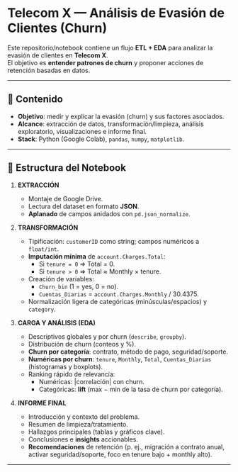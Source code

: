 # Telecom X — Análisis de Evasión de Clientes (Churn)

Este repositorio/notebook contiene un flujo **ETL + EDA** para analizar la evasión de clientes en **Telecom X**.  
El objetivo es **entender patrones de churn** y proponer acciones de retención basadas en datos.

---

## 🧭 Contenido

- **Objetivo**: medir y explicar la evasión (churn) y sus factores asociados.
- **Alcance**: extracción de datos, transformación/limpieza, análisis exploratorio, visualizaciones e informe final.
- **Stack**: Python (Google Colab), `pandas`, `numpy`, `matplotlib`.

---

## 📂 Estructura del Notebook

1. **EXTRACCIÓN**
   - Montaje de Google Drive.
   - Lectura del dataset en formato **JSON**.
   - **Aplanado** de campos anidados con `pd.json_normalize`.

2. **TRANSFORMACIÓN**
   - Tipificación: `customerID` como string; campos numéricos a `float/int`.
   - **Imputación mínima** de `account.Charges.Total`:
     - Si `tenure = 0` ⇒ Total = 0.
     - Si `tenure > 0` ⇒ Total ≈ Monthly × tenure.
   - Creación de variables:
     - `Churn_bin` (1 = yes, 0 = no).
     - `Cuentas_Diarias` = `account.Charges.Monthly` / 30.4375.
   - Normalización ligera de categóricas (minúsculas/espacios) y `category`.

3. **CARGA Y ANÁLISIS (EDA)**
   - Descriptivos globales y por churn (`describe`, `groupby`).
   - Distribución de churn (conteos y %).
   - **Churn por categoría**: contrato, método de pago, seguridad/soporte.
   - **Numéricas por churn**: `tenure`, `Monthly`, `Total`, `Cuentas_Diarias` (histogramas y boxplots).
   - Ranking rápido de relevancia:
     - Numéricas: |correlación| con churn.
     - Categóricas: **lift** (max − min de la tasa de churn por categoría).

4. **INFORME FINAL**
   - Introducción y contexto del problema.
   - Resumen de limpieza/tratamiento.
   - Hallazgos principales (tablas y gráficos clave).
   - Conclusiones e **insights** accionables.
   - **Recomendaciones** de retención (p. ej., migración a contrato anual, activar seguridad/soporte, foco en tenure bajo + monthly alto).

---

